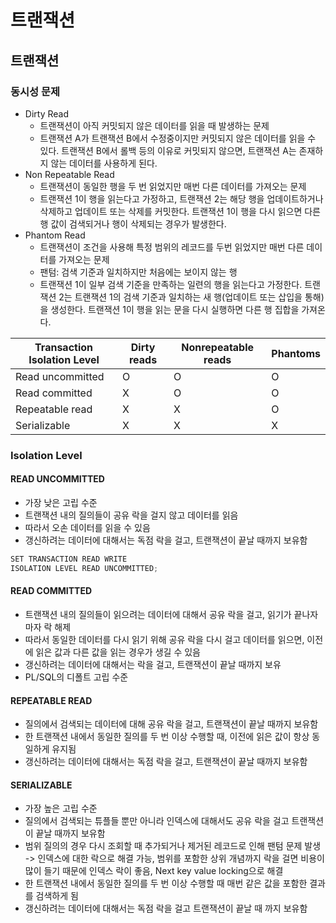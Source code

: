 # 트랜잭션

## 트랜잭션

### 동시성 문제

* Dirty Read
  * 트랜잭션이 아직 커밋되지 않은 데이터를 읽을 때 발생하는 문제
  * 트랜잭션 A가 트랜잭션 B에서 수정중이지만 커밋되지 않은 데이터를 읽을 수 있다. 트랜잭션 B에서 롤백 등의 이유로 커밋되지 않으면, 트랜잭션 A는 존재하지 않는 데이터를 사용하게 된다.
* Non Repeatable Read
  * 트랜잭션이 동일한 행을 두 번 읽었지만 매번 다른 데이터를 가져오는 문제
  * 트랜잭션 1이 행을 읽는다고 가정하고, 트랜잭션 2는 해당 행을 업데이트하거나 삭제하고 업데이트 또는 삭제를 커밋한다. 트랜잭션 1이 행을 다시 읽으면 다른 행 값이 검색되거나 행이 삭제되는 경우가 발생한다.
* Phantom Read
  * 트랜잭션이 조건을 사용해 특정 범위의 레코드를 두번 읽었지만 매번 다른 데이터를 가져오는 문제
  * 팬텀: 검색 기준과 일치하지만 처음에는 보이지 않는 행
  * 트랜잭션 1이 일부 검색 기준을 만족하는 일련의 행을 읽는다고 가정한다. 트랜잭션 2는 트랜잭션 1의 검색 기준과 일치하는 새 행(업데이트 또는 삽입을 통해)을 생성한다. 트랜잭션 1이 행을 읽는 문을 다시 실행하면 다른 행 집합을 가져온다.

| Transaction Isolation Level | Dirty reads | Nonrepeatable reads | Phantoms |
| --------------------------- | ----------- | ------------------- | -------- |
| Read uncommitted            | O           | O                   | O        |
| Read committed              | X           | O                   | O        |
| Repeatable read             | X           | X                   | O        |
| Serializable                | X           | X                   | X        |

### Isolation Level

#### READ UNCOMMITTED

* 가장 낮은 고립 수준
* 트랜잭션 내의 질의들이 공유 락을 걸지 않고 데이터를 읽음
* 따라서 오손 데이터를 읽을 수 있음
* 갱신하려는 데이터에 대해서는 독점 락을 걸고, 트랜잭션이 끝날 때까지 보유함

```jsx
SET TRANSACTION READ WRITE
ISOLATION LEVEL READ UNCOMMITTED;
```

#### READ COMMITTED

* 트랜잭션 내의 질의들이 읽으려는 데이터에 대해서 공유 락을 걸고, 읽기가 끝나자 마자 락 해제
* 따라서 동일한 데이터를 다시 읽기 위해 공유 락을 다시 걸고 데이터를 읽으면, 이전에 읽은 값과 다른 값을 읽는 경우가 생길 수 있음
* 갱신하려는 데이터에 대해서는 락을 걸고, 트랜잭션이 끝날 때까지 보유
* PL/SQL의 디폴트 고립 수준

#### REPEATABLE READ

* 질의에서 검색되는 데이터에 대해 공유 락을 걸고, 트랜잭션이 끝날 때까지 보유함
* 한 트랜잭션 내에서 동일한 질의를 두 번 이상 수행할 때, 이전에 읽은 값이 항상 동일하게 유지됨
* 갱신하려는 데이터에 대해서는 독점 락을 걸고, 트랜잭션이 끝날 때까지 보유함

#### SERIALIZABLE

* 가장 높은 고립 수준
* 질의에서 검색되는 튜플들 뿐만 아니라 인덱스에 대해서도 공유 락을 걸고 트랜잭션이 끝날 때까지 보유함
* 범위 질의의 경우 다시 조회할 때 추가되거나 제거된 레코드로 인해 팬텀 문제 발생 -> 인덱스에 대한 락으로 해결 가능, 범위를 포함한 상위 개념까지 락을 걸면 비용이 많이 들기 때문에 인덱스 락이 좋음, Next key value locking으로 해결
* 한 트랜잭션 내에서 동일한 질의를 두 번 이상 수행할 때 매번 같은 값을 포함한 결과를 검색하게 됨
* 갱신하려는 데이터에 대해서는 독점 락을 걸고 트랜잭션이 끝날 때 까지 보유함
